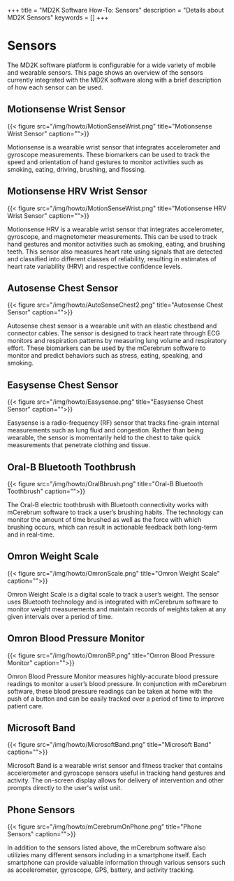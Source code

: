 +++
title = "MD2K Software How-To: Sensors"
description = "Details about MD2K Sensors"
keywords = []
+++


# Sensors

The MD2K software platform is configurable for a wide variety of mobile and wearable sensors. This page shows an overview of the sensors currently integrated with the MD2K software along with a brief description of how each sensor can be used.

## Motionsense Wrist Sensor

{{< figure src="/img/howto/MotionSenseWrist.png" title="Motionsense Wrist Sensor" caption="">}}

Motionsense is a wearable wrist sensor that integrates accelerometer and gyroscope measurements. These biomarkers can be used to track the speed and orientation of hand gestures to monitor activities such as smoking, eating, driving, brushing, and flossing.

## Motionsense HRV Wrist Sensor

{{< figure src="/img/howto/MotionSenseWrist.png" title="Motionsense HRV Wrist Sensor" caption="">}}

Motionsense HRV is a wearable wrist sensor that integrates accelerometer, gyroscope, and magnetometer measurements. This can be used to track hand gestures and monitor activities such as smoking, eating, and brushing teeth. This sensor also measures heart rate using signals that are detected and classified into different classes of reliability, resulting in estimates of heart rate variability (HRV) and respective confidence levels.

## Autosense Chest Sensor

{{< figure src="/img/howto/AutoSenseChest2.png" title="Autosense Chest Sensor" caption="">}}

Autosense chest sensor is a wearable unit with an elastic chestband and connector cables. The sensor is designed to track heart rate through ECG monitors and respiration patterns by measuring lung volume and respiratory effort. These biomarkers can be used by the mCerebrum software to monitor and predict behaviors such as stress, eating, speaking, and smoking.

## Easysense Chest Sensor

{{< figure src="/img/howto/Easysense.png" title="Easysense Chest Sensor" caption="">}}

Easysense is a radio-frequency (RF) sensor that tracks fine-grain internal measurements such as lung fluid and congestion. Rather than being wearable, the sensor is momentarily held to the chest to take quick measurements that penetrate clothing and tissue.

## Oral-B Bluetooth Toothbrush

{{< figure src="/img/howto/OralBbrush.png" title="Oral-B Bluetooth Toothbrush" caption="">}}

The Oral-B electric toothbrush with Bluetooth connectivity works with mCerebrum software to track a user’s brushing habits. The technology can monitor the amount of time brushed as well as the force with which brushing occurs, which can result in actionable feedback both long-term and in real-time.

## Omron Weight Scale

{{< figure src="/img/howto/OmronScale.png" title="Omron Weight Scale" caption="">}}

Omron Weight Scale is a digital scale to track a user’s weight. The sensor uses Bluetooth technology and is integrated with mCerebrum software to monitor weight measurements and maintain records of weights taken at any given intervals over a period of time.

## Omron Blood Pressure Monitor

{{< figure src="/img/howto/OmronBP.png" title="Omron Blood Pressure Monitor" caption="">}}

Omron Blood Pressure Monitor measures highly-accurate blood pressure readings to monitor a user’s blood pressure. In conjunction with mCerebrum software, these blood pressure readings can be taken at home with the push of a button and can be easily tracked over a period of time to improve patient care.

## Microsoft Band

{{< figure src="/img/howto/MicrosoftBand.png" title="Microsoft Band" caption="">}}

Microsoft Band is a wearable wrist sensor and fitness tracker that contains accelerometer and gyroscope sensors useful in tracking hand gestures and activity. The on-screen display allows for delivery of intervention and other prompts directly to the user's wrist unit.

## Phone Sensors

{{< figure src="/img/howto/mCerebrumOnPhone.png" title="Phone Sensors" caption="">}}

In addition to the sensors listed above, the mCerebrum software also utilizies many different sensors including in a smartphone itself. Each smartphone can provide valuable information through various sensors such as accelerometer, gyroscope, GPS, battery, and activity tracking.

